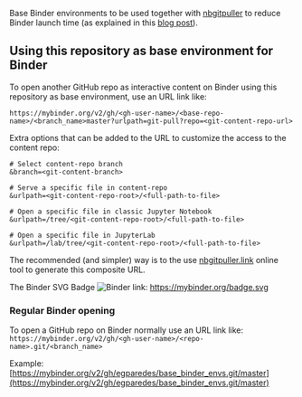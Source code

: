 Base Binder environments to be used together with [nbgitpuller](https://github.com/jupyterhub/nbgitpuller) to reduce Binder launch time (as explained in this [blog post](https://discourse.jupyter.org/t/tip-speed-up-binder-launches-by-pulling-github-content-in-a-binder-link-with-nbgitpuller/922)).


## Using this repository as base environment for Binder

To open another GitHub repo as interactive content on Binder using this repository as base environment, use an URL link like: 

`https://mybinder.org/v2/gh/<gh-user-name>/<base-repo-name>/<branch_name>master?urlpath=git-pull?repo=<git-content-repo-url>`

Extra options that can be added to the URL to customize the access to the content repo:

    # Select content-repo branch
    &branch=<git-content-branch>

    # Serve a specific file in content-repo
    &urlpath=<git-content-repo-root>/<full-path-to-file>

    # Open a specific file in classic Jupyter Notebook
    &urlpath=/tree/<git-content-repo-root>/<full-path-to-file>

    # Open a specific file in JupyterLab
    &urlpath=/lab/tree/<git-content-repo-root>/<full-path-to-file>


The recommended (and simpler) way is to the use [nbgitpuller.link](http://nbgitpuller.link) online tool to generate this composite URL.

The Binder SVG Badge ![Binder](https://mybinder.org/badge.svg) link: https://mybinder.org/badge.svg


### Regular Binder opening

To open a GitHub repo on Binder normally use an URL link like: `https://mybinder.org/v2/gh/<gh-user-name>/<repo-name>.git/<branch_name>`

Example: [https://mybinder.org/v2/gh/egparedes/base_binder_envs.git/master](https://mybinder.org/v2/gh/egparedes/base_binder_envs.git/master)
